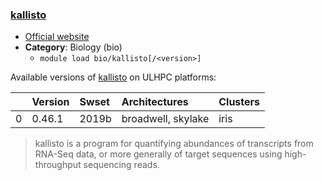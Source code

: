 ### [kallisto](https://pachterlab.github.io/kallisto/)

* [Official website](https://pachterlab.github.io/kallisto/)
* __Category__: Biology (bio)
    -  `module load bio/kallisto[/<version>]`

Available versions of [kallisto](https://pachterlab.github.io/kallisto/) on ULHPC platforms:

|    | Version   | Swset   | Architectures      | Clusters   |
|---:|:----------|:--------|:-------------------|:-----------|
|  0 | 0.46.1    | 2019b   | broadwell, skylake | iris       |

> kallisto is a program for quantifying abundances of transcripts from RNA-Seq data, or more generally of target sequences using high-throughput sequencing reads.
